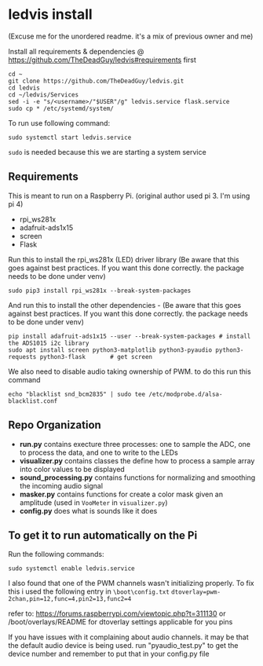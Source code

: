 # ledvis install
(Excuse me for the unordered readme. it's a mix of previous owner and me)

Install all requirements & dependencies @ https://github.com/TheDeadGuy/ledvis#requirements first
```
cd ~
git clone https://github.com/TheDeadGuy/ledvis.git
cd ledvis
cd ~/ledvis/Services
sed -i -e "s/<username>/"$USER"/g" ledvis.service flask.service
sudo cp * /etc/systemd/system/
```
To run use following command:
```
sudo systemctl start ledvis.service
```

`sudo` is needed because this we are starting a system service

## Requirements

This is meant to run on a Raspberry Pi. (original author used pi 3. I'm using pi 4)

 * rpi_ws281x
 * adafruit-ads1x15
 * screen
 * Flask

Run this to install the rpi_ws281x (LED) driver library (Be aware that this goes against best practices. If you want this done correctly. the package needs to be done under venv)
```
sudo pip3 install rpi_ws281x --break-system-packages
```

And run this to install the other dependencies - (Be aware that this goes against best practices. If you want this done correctly. the package needs to be done under venv)
```
pip install adafruit-ads1x15 --user --break-system-packages	# install the ADS1015 i2c library
sudo apt install screen python3-matplotlib python3-pyaudio python3-requests python3-flask		# get screen
```

We also need to disable audio taking ownership of PWM. to do this run this command
```
echo "blacklist snd_bcm2835" | sudo tee /etc/modprobe.d/alsa-blacklist.conf
```

## Repo Organization

 * **run.py** contains execture three processes: one to sample the ADC, one to process the data, and one to write to the LEDs
 * **visualizer.py** contains classes the define how to process a sample array into color values to be displayed
 * **sound_processing.py** contains functions for normalizing and smoothing the incoming audio signal
 * **masker.py** contains functions for create a color mask given an amplitude (used in `VooMeter` in `visualizer.py`)
 * **config.py** does what is sounds like it does

## To get it to run automatically on the Pi

Run the following commands:

```
sudo systemctl enable ledvis.service
```

I also found that one of the PWM channels wasn't initializing properly. To fix this i used the following entry in ```\boot\config.txt```
```dtoverlay=pwm-2chan,pin=12,func=4,pin2=13,func2=4```

refer to: https://forums.raspberrypi.com/viewtopic.php?t=311130
or /boot/overlays/README
for dtoverlay settings applicable for you pins

If you have issues with it complaining about audio channels. it may be that the default audio device is being used. run "pyaudio_test.py" to get the device number and remember to put that in your config.py file
